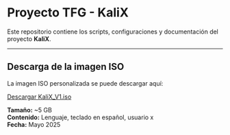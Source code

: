 # Proyecto TFG - KaliX

Este repositorio contiene los scripts, configuraciones y documentación del proyecto **KaliX**.

---

##  Descarga de la imagen ISO

La imagen ISO personalizada se puede descargar aquí:

[Descargar KaliX_V1.iso](https://drive.google.com/file/d/1Kyl8ZkM8MRlkEhUzBI413qqYvbbA6XpN/view?usp=sharing)

**Tamaño:** ~5 GB  
**Contenido:** Lenguaje, teclado en español, usuario x  
**Fecha:** Mayo 2025
